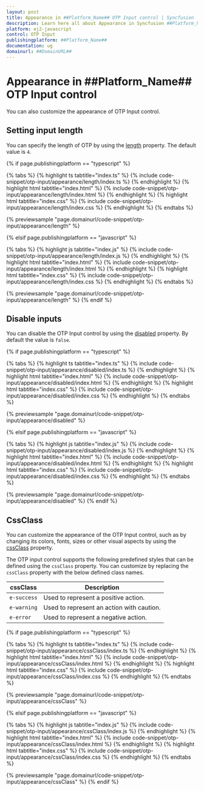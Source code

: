 ```yaml
---
layout: post
title: Appearance in ##Platform_Name## OTP Input control | Syncfusion
description: Learn here all about Appearance in Syncfusion ##Platform_Name## OTP Input control of Syncfusion Essential JS 2 and more.
platform: ej2-javascript
control: OTP Input 
publishingplatform: ##Platform_Name##
documentation: ug
domainurl: ##DomainURL##
---
```


# Appearance in ##Platform_Name## OTP Input control

You can also customize the appearance of OTP Input control.

## Setting input length

You can specify the length of OTP by using the [length](../api/otp-input#length) property. The default value is `4`.

{% if page.publishingplatform == "typescript" %}

{% tabs %}
{% highlight ts tabtitle="index.ts" %}
{% include code-snippet/otp-input/appearance/length/index.ts %}
{% endhighlight %}
{% highlight html tabtitle="index.html" %}
{% include code-snippet/otp-input/appearance/length/index.html %}
{% endhighlight %}
{% highlight html tabtitle="index.css" %}
{% include code-snippet/otp-input/appearance/length/index.css %}
{% endhighlight %}
{% endtabs %}

{% previewsample "page.domainurl/code-snippet/otp-input/appearance/length" %}

{% elsif page.publishingplatform == "javascript" %}

{% tabs %}
{% highlight js tabtitle="index.js" %}
{% include code-snippet/otp-input/appearance/length/index.js %}
{% endhighlight %}
{% highlight html tabtitle="index.html" %}
{% include code-snippet/otp-input/appearance/length/index.html %}
{% endhighlight %}
{% highlight html tabtitle="index.css" %}
{% include code-snippet/otp-input/appearance/length/index.css %}
{% endhighlight %}
{% endtabs %}

{% previewsample "page.domainurl/code-snippet/otp-input/appearance/length" %}
{% endif %}

## Disable inputs

You can disable the OTP Input control by using the [disabled](../api/otp-input#disabled) property. By default the value is `false`.

{% if page.publishingplatform == "typescript" %}

{% tabs %}
{% highlight ts tabtitle="index.ts" %}
{% include code-snippet/otp-input/appearance/disabled/index.ts %}
{% endhighlight %}
{% highlight html tabtitle="index.html" %}
{% include code-snippet/otp-input/appearance/disabled/index.html %}
{% endhighlight %}
{% highlight html tabtitle="index.css" %}
{% include code-snippet/otp-input/appearance/disabled/index.css %}
{% endhighlight %}
{% endtabs %}

{% previewsample "page.domainurl/code-snippet/otp-input/appearance/disabled" %}

{% elsif page.publishingplatform == "javascript" %}

{% tabs %}
{% highlight js tabtitle="index.js" %}
{% include code-snippet/otp-input/appearance/disabled/index.js %}
{% endhighlight %}
{% highlight html tabtitle="index.html" %}
{% include code-snippet/otp-input/appearance/disabled/index.html %}
{% endhighlight %}
{% highlight html tabtitle="index.css" %}
{% include code-snippet/otp-input/appearance/disabled/index.css %}
{% endhighlight %}
{% endtabs %}

{% previewsample "page.domainurl/code-snippet/otp-input/appearance/disabled" %}
{% endif %}

## CssClass

You can customize the appearance of the OTP Input control, such as by changing its colors, fonts, sizes or other visual aspects by using the [cssClass](../api/otp-input#cssclass) property.

The OTP input control supports the following predefined styles that can be defined using the `cssClass` property. You can customize by replacing the `cssClass` property with the below defined class names.

| cssClass | Description |
| -------- | -------- |
| `e-success` | Used to represent a positive action. |
| `e-warning` | Used to represent an action with caution. |
| `e-error` | Used to represent a negative action. |

{% if page.publishingplatform == "typescript" %}

{% tabs %}
{% highlight ts tabtitle="index.ts" %}
{% include code-snippet/otp-input/appearance/cssClass/index.ts %}
{% endhighlight %}
{% highlight html tabtitle="index.html" %}
{% include code-snippet/otp-input/appearance/cssClass/index.html %}
{% endhighlight %}
{% highlight html tabtitle="index.css" %}
{% include code-snippet/otp-input/appearance/cssClass/index.css %}
{% endhighlight %}
{% endtabs %}

{% previewsample "page.domainurl/code-snippet/otp-input/appearance/cssClass" %}

{% elsif page.publishingplatform == "javascript" %}

{% tabs %}
{% highlight js tabtitle="index.js" %}
{% include code-snippet/otp-input/appearance/cssClass/index.js %}
{% endhighlight %}
{% highlight html tabtitle="index.html" %}
{% include code-snippet/otp-input/appearance/cssClass/index.html %}
{% endhighlight %}
{% highlight html tabtitle="index.css" %}
{% include code-snippet/otp-input/appearance/cssClass/index.css %}
{% endhighlight %}
{% endtabs %}

{% previewsample "page.domainurl/code-snippet/otp-input/appearance/cssClass" %}
{% endif %}
